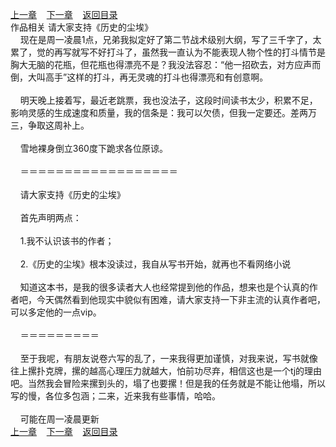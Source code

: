 
[上一章](https://github.com/xiaominghe2014/spider_book/blob/master/book/缺月梧桐/第166章.md)&nbsp;&nbsp;&nbsp;&nbsp;[下一章](https://github.com/xiaominghe2014/spider_book/blob/master/book/缺月梧桐/第168章.md)&nbsp;&nbsp;&nbsp;&nbsp;[返回目录](https://github.com/xiaominghe2014/spider_book/blob/master/book/缺月梧桐/README.md)
<br />作品相关 请大家支持《历史的尘埃》<br />&nbsp;&nbsp;&nbsp;&nbsp;现在是周一凌晨1点，兄弟我拟定好了第二节战术级别大纲，写了三千字了，太累了，觉的再写就写不好打斗了，虽然我一直认为不能表现人物个性的打斗情节是胸大无脑的花瓶，但花瓶也得漂亮不是？我没法容忍：“他一招砍去，对方应声而倒，大叫高手”这样的打斗，再无灵魂的打斗也得漂亮和有创意啊。<br /><br />&nbsp;&nbsp;&nbsp;&nbsp;明天晚上接着写，最近老跳票，我也没法子，这段时间读书太少，积累不足，影响灵感的生成速度和质量，我的信条是：我可以欠债，但我一定要还。差两万三，争取这周补上。<br /><br />&nbsp;&nbsp;&nbsp;&nbsp;雪地裸身倒立360度下跪求各位原谅。<br /><br />&nbsp;&nbsp;&nbsp;&nbsp;＝＝＝＝＝＝＝＝＝＝＝＝＝＝＝＝＝＝<br /><br />&nbsp;&nbsp;&nbsp;&nbsp;请大家支持《历史的尘埃》<br /><br />&nbsp;&nbsp;&nbsp;&nbsp;首先声明两点：<br /><br />&nbsp;&nbsp;&nbsp;&nbsp;1.我不认识该书的作者；<br /><br />&nbsp;&nbsp;&nbsp;&nbsp;2.《历史的尘埃》根本没读过，我自从写书开始，就再也不看网络小说<br /><br />&nbsp;&nbsp;&nbsp;&nbsp;知道这本书，是我的很多读者大人也经常提到他的作品，想来也是个认真的作者吧，今天偶然看到他现实中貌似有困难，请大家支持一下非主流的认真作者吧，可以多定他的一点vip。<br /><br />&nbsp;&nbsp;&nbsp;&nbsp;＝＝＝＝＝＝＝＝＝<br /><br />&nbsp;&nbsp;&nbsp;&nbsp;至于我呢，有朋友说卷六写的乱了，一来我得更加谨慎，对我来说，写书就像往上摞扑克牌，摞的越高心理压力就越大，怕前功尽弃，相信这也是一个tj的理由吧。当然我会冒险来摞到头的，塌了也要摞！但是我的任务就是不能让他塌，所以写的慢，各位多包涵；二来，近来我有些事情，哈哈。<br /><br />&nbsp;&nbsp;&nbsp;&nbsp;可能在周一凌晨更新 <br />
[上一章](https://github.com/xiaominghe2014/spider_book/blob/master/book/缺月梧桐/第166章.md)&nbsp;&nbsp;&nbsp;&nbsp;[下一章](https://github.com/xiaominghe2014/spider_book/blob/master/book/缺月梧桐/第168章.md)&nbsp;&nbsp;&nbsp;&nbsp;[返回目录](https://github.com/xiaominghe2014/spider_book/blob/master/book/缺月梧桐/README.md)
